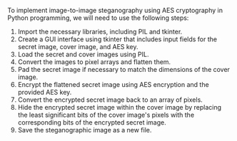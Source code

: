 To implement image-to-image steganography using AES cryptography in Python programming, we will need to use the following steps:

1. Import the necessary libraries, including PIL and tkinter.
2. Create a GUI interface using tkinter that includes input fields for the secret image, cover image, and AES key.
3. Load the secret and cover images using PIL.
4. Convert the images to pixel arrays and flatten them.
5. Pad the secret image if necessary to match the dimensions of the cover image.
6. Encrypt the flattened secret image using AES encryption and the provided AES key.
7. Convert the encrypted secret image back to an array of pixels.
8. Hide the encrypted secret image within the cover image by replacing the least significant bits of the cover image's pixels with the corresponding bits of the encrypted secret image.
9. Save the steganographic image as a new file.
